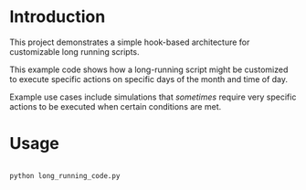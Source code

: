 # Introduction
This project demonstrates a simple hook-based architecture for customizable long running scripts.

This example code shows how a long-running script might be customized to execute specific actions on specific days of the month and time of day.

Example use cases include simulations that _sometimes_ require very specific actions to be executed when certain conditions are met.


# Usage
```shell

python long_running_code.py
```
